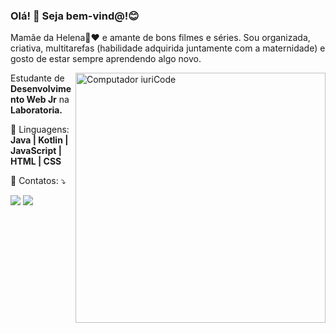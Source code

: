### Olá! 👋 **Seja bem-vind@!**😊


Mamãe da Helena👶❤️ e amante de bons filmes e séries.
Sou organizada, criativa, multitarefas (habilidade adquirida juntamente com a maternidade) e gosto de estar sempre aprendendo algo novo.
                       

<img src="https://raw.githubusercontent.com/MicaelliMedeiros/micaellimedeiros/master/image/computer-illustration.png" min-width="400px" max-width="400px" width="400px" align="right" alt="Computador iuriCode">

<p align="left"> 
  Estudante de <strong>Desenvolvimento Web Jr</strong> na <strong>Laboratoria.</strong><br>
</p>

<p align="left">
  🦄 Linguagens: <strong>Java | Kotlin | JavaScript | HTML | CSS</strong>
</p>

<p align="left">
  💌 Contatos: ⤵️
</p>

<p align="left">
 
  <a href="https://www.linkedin.com/in/vanessa-bueck/" alt="Linkedin"> 
  <img src="https://img.shields.io/badge/-Linkedin-0e76a8?style=flat-square&logo=Linkedin&logoColor=white&link=https://www.linkedin.com/in/vanessa-bueck/" /></a>

  <a href="https://www.instagram.com/vanessabuecker/" alt="Instagram">
  <img src="https://img.shields.io/badge/-Instagram-DF0174?style=flat-square&labelColor=DF0174&logo=instagram&logoColor=white&link=https://www.instagram.com/vanessabuecker/"/></a>
</p> 
